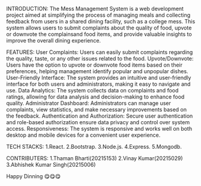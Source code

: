 INTRODUCTION:
The Mess Management System is a web development project aimed at simplifying the process of managing meals and collecting feedback from users in a shared dining facility, such as a college mess. This system allows users to submit complaints about the quality of food, upvote or downvote the complainsand food items, and provide valuable insights to improve the overall dining experience.

FEATURES:
User Complaints: Users can easily submit complaints regarding the quality, taste, or any other issues related to the food.
Upvote/Downvote: Users have the option to upvote or downvote food items based on their preferences, helping management identify popular and unpopular dishes.
User-Friendly Interface: The system provides an intuitive and user-friendly interface for both users and administrators, making it easy to navigate and use.
Data Analytics: The system collects data on complaints and food ratings, allowing for data analysis and decision-making to enhance food quality.
Administrator Dashboard: Administrators can manage user complaints, view statistics, and make necessary improvements based on the feedback.
Authentication and Authorization: Secure user authentication and role-based authorization ensure data privacy and control over system access.
Responsiveness: The system is responsive and works well on both desktop and mobile devices for a convenient user experience.

TECH STACKS:
1.React.
2.Bootstrap.
3.Node.js.
4.Express.
5.Mongodb.

CONTRIBUTERS:
1.Thaman Bharti(20215153)
2.Vinay Kumar(20215029)
3.Abhishek Kumar Singh(20215006)

Happy Dinning 😋😋😋
